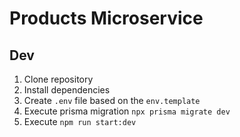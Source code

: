 # Products Microservice

## Dev

1. Clone repository
2. Install dependencies
3. Create `.env` file based on the `env.template`
4. Execute prisma migration `npx prisma migrate dev`
5. Execute `npm run start:dev`

